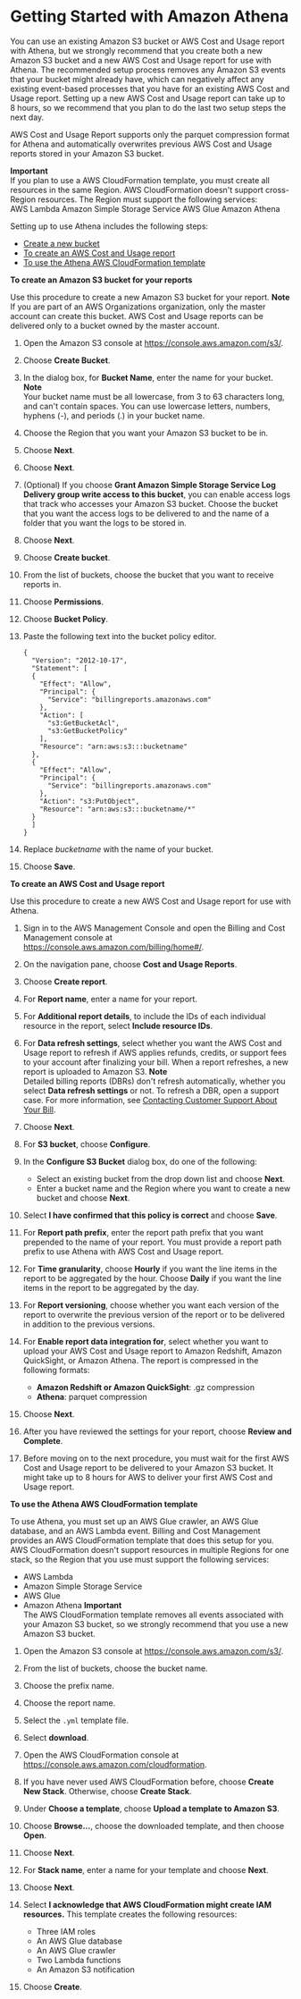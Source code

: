 # Getting Started with Amazon Athena<a name="setting-up-athena"></a>

You can use an existing Amazon S3 bucket or AWS Cost and Usage report with Athena, but we strongly recommend that you create both a new Amazon S3 bucket and a new AWS Cost and Usage report for use with Athena\. The recommended setup process removes any Amazon S3 events that your bucket might already have, which can negatively affect any existing event\-based processes that you have for an existing AWS Cost and Usage report\. Setting up a new AWS Cost and Usage report can take up to 8 hours, so we recommend that you plan to do the last two setup steps the next day\.

AWS Cost and Usage Report supports only the parquet compression format for Athena and automatically overwrites previous AWS Cost and Usage reports stored in your Amazon S3 bucket\.

**Important**  
If you plan to use a AWS CloudFormation template, you must create all resources in the same Region\. AWS CloudFormation doesn't support cross\-Region resources\. The Region must support the following services:  
AWS Lambda
Amazon Simple Storage Service
AWS Glue
Amazon Athena

Setting up to use Athena includes the following steps:
+ [Create a new bucket](#create-athena-bucket)
+ [To create an AWS Cost and Usage report](#create-athena-cur)
+ [To use the Athena AWS CloudFormation template](#use-athena-cf)<a name="create-athena-bucket"></a>

**To create an Amazon S3 bucket for your reports**

Use this procedure to create a new Amazon S3 bucket for your report\.
**Note**  
If you are part of an AWS Organizations organization, only the master account can create this bucket\. AWS Cost and Usage reports can be delivered only to a bucket owned by the master account\.

1. Open the Amazon S3 console at [https://console\.aws\.amazon\.com/s3/](https://console.aws.amazon.com/s3/)\.

1. Choose **Create Bucket**\.

1. In the dialog box, for **Bucket Name**, enter the name for your bucket\.
**Note**  
Your bucket name must be all lowercase, from 3 to 63 characters long, and can't contain spaces\. You can use lowercase letters, numbers, hyphens \(\-\), and periods \(\.\) in your bucket name\.

1. Choose the Region that you want your Amazon S3 bucket to be in\.

1. Choose **Next**\.

1. Choose **Next**\.

1.  \(Optional\) If you choose **Grant Amazon Simple Storage Service Log Delivery group write access to this bucket**, you can enable access logs that track who accesses your Amazon S3 bucket\. Choose the bucket that you want the access logs to be delivered to and the name of a folder that you want the logs to be stored in\. 

1. Choose **Next**\.

1. Choose **Create bucket**\.

1. From the list of buckets, choose the bucket that you want to receive reports in\.

1. Choose **Permissions**\.

1. Choose **Bucket Policy**\.

1. Paste the following text into the bucket policy editor\.

   ```
   {
     "Version": "2012-10-17",
     "Statement": [
     {
       "Effect": "Allow",
       "Principal": {
         "Service": "billingreports.amazonaws.com"
       },
       "Action": [
         "s3:GetBucketAcl",
         "s3:GetBucketPolicy"
       ],
       "Resource": "arn:aws:s3:::bucketname"
     },
     {
       "Effect": "Allow",
       "Principal": {
         "Service": "billingreports.amazonaws.com"
       },
       "Action": "s3:PutObject",
       "Resource": "arn:aws:s3:::bucketname/*"
     }
     ]
   }
   ```

1. Replace *bucketname* with the name of your bucket\. 

1. Choose **Save**\.<a name="create-athena-cur"></a>

**To create an AWS Cost and Usage report**

Use this procedure to create a new AWS Cost and Usage report for use with Athena\.

1. Sign in to the AWS Management Console and open the Billing and Cost Management console at [https://console\.aws\.amazon\.com/billing/home\#/](https://console.aws.amazon.com/billing/home)\.

1. On the navigation pane, choose **Cost and Usage Reports**\.

1. Choose **Create report**\.

1. For **Report name**, enter a name for your report\.

1. For **Additional report details**, to include the IDs of each individual resource in the report, select **Include resource IDs**\.

1. For **Data refresh settings**, select whether you want the AWS Cost and Usage report to refresh if AWS applies refunds, credits, or support fees to your account after finalizing your bill\. When a report refreshes, a new report is uploaded to Amazon S3\.
**Note**  
Detailed billing reports \(DBRs\) don't refresh automatically, whether you select **Data refresh settings** or not\. To refresh a DBR, open a support case\. For more information, see [Contacting Customer Support About Your Bill](billing-get-answers.md)\.

1. Choose **Next**\.

1. For **S3 bucket**, choose **Configure**\.

1. In the **Configure S3 Bucket** dialog box, do one of the following:
   + Select an existing bucket from the drop down list and choose **Next**\.
   + Enter a bucket name and the Region where you want to create a new bucket and choose **Next**\.

1. Select **I have confirmed that this policy is correct** and choose **Save**\.

1. For **Report path prefix**, enter the report path prefix that you want prepended to the name of your report\. You must provide a report path prefix to use Athena with AWS Cost and Usage report\. 

1. For **Time granularity**, choose **Hourly** if you want the line items in the report to be aggregated by the hour\. Choose **Daily** if you want the line items in the report to be aggregated by the day\.

1. For **Report versioning**, choose whether you want each version of the report to overwrite the previous version of the report or to be delivered in addition to the previous versions\.

1. For **Enable report data integration for**, select whether you want to upload your AWS Cost and Usage report to Amazon Redshift, Amazon QuickSight, or Amazon Athena\. The report is compressed in the following formats:
   + **Amazon Redshift or Amazon QuickSight**: \.gz compression
   + **Athena**: parquet compression

1. Choose **Next**\.

1. After you have reviewed the settings for your report, choose **Review and Complete**\. 

1. Before moving on to the next procedure, you must wait for the first AWS Cost and Usage report to be delivered to your Amazon S3 bucket\. It might take up to 8 hours for AWS to deliver your first AWS Cost and Usage report\.<a name="use-athena-cf"></a>

**To use the Athena AWS CloudFormation template**

To use Athena, you must set up an AWS Glue crawler, an AWS Glue database, and an AWS Lambda event\. Billing and Cost Management provides an AWS CloudFormation template that does this setup for you\. AWS CloudFormation doesn't support resources in multiple Regions for one stack, so the Region that you use must support the following services:
+ AWS Lambda
+ Amazon Simple Storage Service
+ AWS Glue
+ Amazon Athena
**Important**  
The AWS CloudFormation template removes all events associated with your Amazon S3 bucket, so we strongly recommend that you use a new Amazon S3 bucket\.

1. Open the Amazon S3 console at [https://console\.aws\.amazon\.com/s3/](https://console.aws.amazon.com/s3/)\.

1. From the list of buckets, choose the bucket name\.

1. Choose the prefix name\.

1. Choose the report name\.

1. Select the `.yml` template file\.

1. Select **download**\.

1. Open the AWS CloudFormation console at [https://console\.aws\.amazon\.com/cloudformation](https://console.aws.amazon.com/cloudformation/)\.

1. If you have never used AWS CloudFormation before, choose **Create New Stack**\. Otherwise, choose **Create Stack**\. 

1. Under **Choose a template**, choose **Upload a template to Amazon S3**\.

1. Choose **Browse\.\.\.**, choose the downloaded template, and then choose **Open**\.

1. Choose **Next**\.

1. For **Stack name**, enter a name for your template and choose **Next**\.

1. Choose **Next**\.

1. Select **I acknowledge that AWS CloudFormation might create IAM resources\.** This template creates the following resources:
   + Three IAM roles
   + An AWS Glue database
   + An AWS Glue crawler
   + Two Lambda functions
   + An Amazon S3 notification

1. Choose **Create**\.